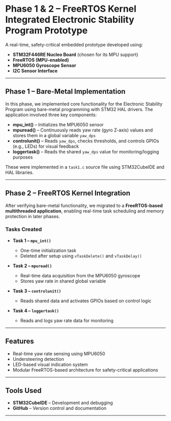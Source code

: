 # Phase 1 & 2 – FreeRTOS Kernel Integrated Electronic Stability Program Prototype

A real-time, safety-critical embedded prototype developed using:

- **STM32F446RE Nucleo Board** (chosen for its MPU support)
- **FreeRTOS (MPU-enabled)**
- **MPU6050 Gyroscope Sensor**
- **I2C Sensor Interface**

---

## Phase 1 – Bare-Metal Implementation

In this phase, we implemented core functionality for the Electronic Stability Program using bare-metal programming with STM32 HAL drivers. The application involved three key components:

- **mpu_int()** – Initializes the MPU6050 sensor  
- **mpuread()** – Continuously reads yaw rate (gyro Z-axis) values and stores them in a global variable `yaw_dps`  
- **controlunit()** – Reads `yaw_dps`, checks thresholds, and controls GPIOs (e.g., LEDs) for visual feedback  
- **loggertask()** – Reads the shared `yaw_dps` value for monitoring/logging purposes  

These were implemented in a `task1.c` source file using STM32CubeIDE and HAL libraries.

---

## Phase 2 – FreeRTOS Kernel Integration

After verifying bare-metal functionality, we migrated to a **FreeRTOS-based multithreaded application**, enabling real-time task scheduling and memory protection in later phases.

### Tasks Created

- **Task 1 – `mpu_int()`**  
  - One-time initialization task  
  - Deleted after setup using `vTaskDelete()` and `vTaskDelay()`

- **Task 2 – `mpuread()`**  
  - Real-time data acquisition from the MPU6050 gyroscope  
  - Stores yaw rate in shared global variable

- **Task 3 – `controlunit()`**  
  - Reads shared data and activates GPIOs based on control logic

- **Task 4 – `loggertask()`**  
  - Reads and logs yaw rate data for monitoring

---

## Features

- Real-time yaw rate sensing using MPU6050
- Understeering detection
- LED-based visual indication system
- Modular FreeRTOS-based architecture for safety-critical applications

---

## Tools Used

- **STM32CubeIDE** – Development and debugging
- **GitHub** – Version control and documentation

---

